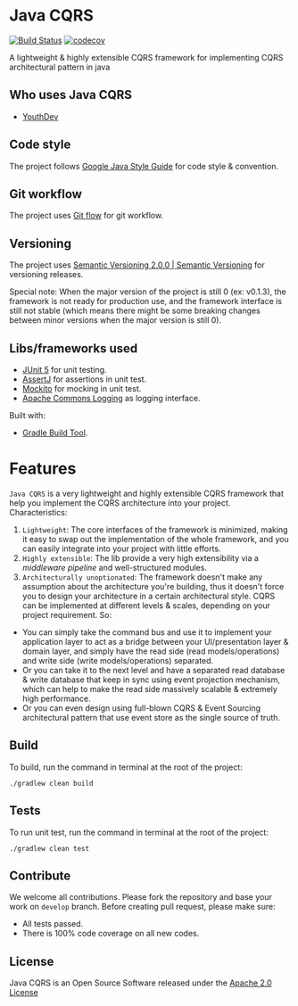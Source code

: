 # Java CQRS
[![Build Status](https://travis-ci.com/dathoangse/java-cqrs.svg?branch=develop)](https://travis-ci.com/dathoangse/java-cqrs)
[![codecov](https://codecov.io/gh/dathoangse/java-cqrs/branch/develop/graph/badge.svg)](https://codecov.io/gh/dathoangse/java-cqrs)

A lightweight & highly extensible CQRS framework for implementing CQRS architectural pattern in java

## Who uses Java CQRS
* [YouthDev](https://youthdev.net/en/)

## Code style
The project follows [Google Java Style Guide](https://google.github.io/styleguide/javaguide.html) for code style & convention.

## Git workflow
The project uses [Git flow](https://nvie.com/posts/a-successful-git-branching-model/) for git workflow.

## Versioning
The project uses [Semantic Versioning 2.0.0 | Semantic Versioning](https://semver.org/) for versioning releases.

Special note: When the major version of the project is still 0 (ex: v0.1.3), the framework is not ready for production use, and the framework interface is still not stable (which means there might be some breaking changes between minor versions when the major version is still 0).

## Libs/frameworks used
* [JUnit 5](https://junit.org/junit5/) for unit testing.
* [AssertJ](http://joel-costigliola.github.io/assertj/) for assertions in unit test.
* [Mockito](https://github.com/mockito/mockito) for mocking in unit test.
* [Apache Commons Logging](https://commons.apache.org/proper/commons-logging/)  as logging interface.

Built with:
* [Gradle Build Tool](https://gradle.org/).

# Features
`Java CQRS` is a very lightweight and highly extensible CQRS framework that help you implement the CQRS architecture into your project.
Characteristics:
1. `Lightweight`: The core interfaces of the framework is minimized, making it easy to swap out the implementation of the whole framework, and you can easily integrate into your project with little efforts.
2. `Highly extensible`: The lib provide a very high extensibility via a *middleware pipeline* and well-structured modules.
3. `Architecturally unoptionated`: The framework doesn't make any assumption about the architecture you're building, thus it doesn't force you to design your architecture in a certain architectural style. CQRS can be implemented at different levels & scales, depending on your project requirement.
So:
* You can simply take the command bus and use it to implement your application layer to act as a bridge between your UI/presentation layer & domain layer, and simply have the read side (read models/operations) and write side (write models/operations) separated.
* Or you can take it to the next level and have a separated read database & write database that keep in sync using event projection mechanism, which can help to make the read side massively scalable & extremely high performance.
* Or you can even design using full-blown CQRS & Event Sourcing architectural pattern that use event store as the single source of truth.

## Build
To build, run the command in terminal at the root of the project:
```
./gradlew clean build
```

## Tests
To run unit test, run the command in terminal at the root of the project:
```
./gradlew clean test
```

## Contribute
We welcome all contributions.
Please fork the repository and base your work on `develop` branch.
Before creating pull request, please make sure:
* All tests passed.
* There is 100% code coverage on all new codes.

## License
Java CQRS is an Open Source Software released under the [Apache 2.0 License](https://www.apache.org/licenses/LICENSE-2.0.html)
